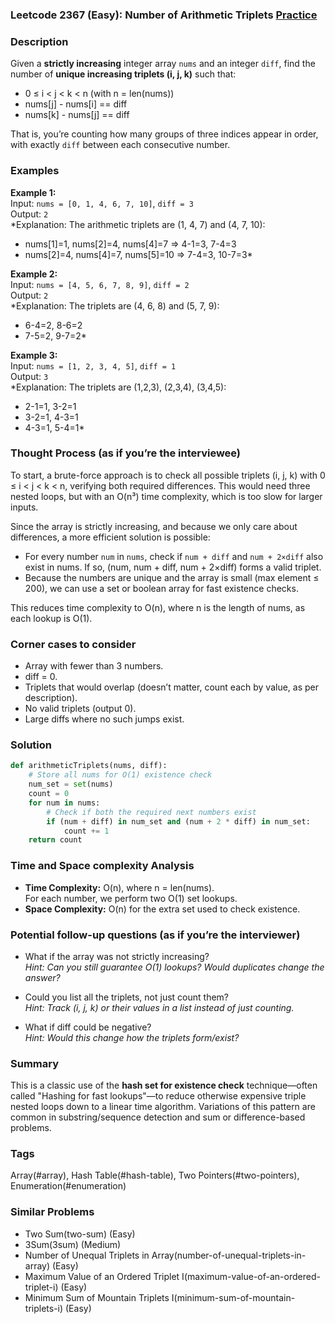 ### Leetcode 2367 (Easy): Number of Arithmetic Triplets [Practice](https://leetcode.com/problems/number-of-arithmetic-triplets)

### Description  
Given a **strictly increasing** integer array `nums` and an integer `diff`, find the number of **unique increasing triplets (i, j, k)** such that:
- 0 ≤ i < j < k < n (with n = len(nums))
- nums[j] - nums[i] == diff
- nums[k] - nums[j] == diff

That is, you’re counting how many groups of three indices appear in order, with exactly `diff` between each consecutive number.

### Examples  

**Example 1:**  
Input: `nums = [0, 1, 4, 6, 7, 10]`, `diff = 3`  
Output: `2`  
*Explanation: The arithmetic triplets are (1, 4, 7) and (4, 7, 10):  
- nums[1]=1, nums[2]=4, nums[4]=7 ⇒ 4-1=3, 7-4=3  
- nums[2]=4, nums[4]=7, nums[5]=10 ⇒ 7-4=3, 10-7=3*

**Example 2:**  
Input: `nums = [4, 5, 6, 7, 8, 9]`, `diff = 2`  
Output: `2`  
*Explanation: The triplets are (4, 6, 8) and (5, 7, 9):  
- 6-4=2, 8-6=2  
- 7-5=2, 9-7=2*

**Example 3:**  
Input: `nums = [1, 2, 3, 4, 5]`, `diff = 1`  
Output: `3`  
*Explanation: The triplets are (1,2,3), (2,3,4), (3,4,5):  
- 2-1=1, 3-2=1  
- 3-2=1, 4-3=1  
- 4-3=1, 5-4=1*

### Thought Process (as if you’re the interviewee)  
To start, a brute-force approach is to check all possible triplets (i, j, k) with 0 ≤ i < j < k < n, verifying both required differences. This would need three nested loops, but with an O(n³) time complexity, which is too slow for larger inputs.

Since the array is strictly increasing, and because we only care about differences, a more efficient solution is possible:
- For every number `num` in `nums`, check if `num + diff` and `num + 2×diff` also exist in nums. If so, (num, num + diff, num + 2×diff) forms a valid triplet.
- Because the numbers are unique and the array is small (max element ≤ 200), we can use a set or boolean array for fast existence checks.

This reduces time complexity to O(n), where n is the length of nums, as each lookup is O(1).

### Corner cases to consider  
- Array with fewer than 3 numbers.
- diff = 0.
- Triplets that would overlap (doesn’t matter, count each by value, as per description).
- No valid triplets (output 0).
- Large diffs where no such jumps exist.

### Solution

```python
def arithmeticTriplets(nums, diff):
    # Store all nums for O(1) existence check
    num_set = set(nums)
    count = 0
    for num in nums:
        # Check if both the required next numbers exist
        if (num + diff) in num_set and (num + 2 * diff) in num_set:
            count += 1
    return count
```

### Time and Space complexity Analysis  

- **Time Complexity:** O(n), where n = len(nums).  
  For each number, we perform two O(1) set lookups.
- **Space Complexity:** O(n) for the extra set used to check existence.

### Potential follow-up questions (as if you’re the interviewer)  

- What if the array was not strictly increasing?  
  *Hint: Can you still guarantee O(1) lookups? Would duplicates change the answer?*

- Could you list all the triplets, not just count them?  
  *Hint: Track (i, j, k) or their values in a list instead of just counting.*

- What if diff could be negative?  
  *Hint: Would this change how the triplets form/exist?*

### Summary
This is a classic use of the **hash set for existence check** technique—often called "Hashing for fast lookups"—to reduce otherwise expensive triple nested loops down to a linear time algorithm. Variations of this pattern are common in substring/sequence detection and sum or difference-based problems.

### Tags
Array(#array), Hash Table(#hash-table), Two Pointers(#two-pointers), Enumeration(#enumeration)

### Similar Problems
- Two Sum(two-sum) (Easy)
- 3Sum(3sum) (Medium)
- Number of Unequal Triplets in Array(number-of-unequal-triplets-in-array) (Easy)
- Maximum Value of an Ordered Triplet I(maximum-value-of-an-ordered-triplet-i) (Easy)
- Minimum Sum of Mountain Triplets I(minimum-sum-of-mountain-triplets-i) (Easy)